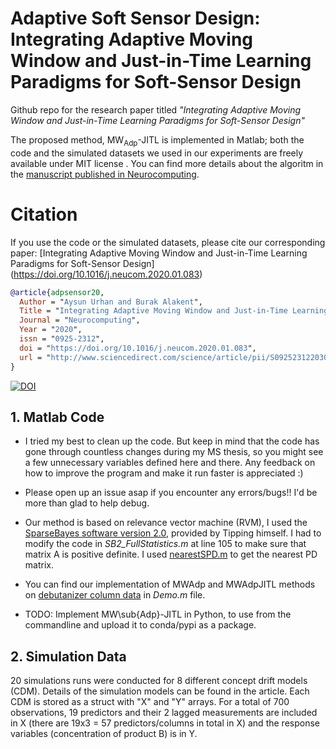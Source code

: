 # Adaptive Soft Sensor Design: Integrating Adaptive Moving Window and Just-in-Time Learning Paradigms for Soft-Sensor Design #
Github repo for the research paper titled _"Integrating Adaptive Moving Window and Just-in-Time Learning Paradigms for Soft-Sensor Design"_

The proposed method, MW<sub>Adp</sub>-JITL is implemented in Matlab; both the code and the simulated datasets we used in our experiments are freely available under MIT license . You can find more details about the algoritm in the [manuscript published in Neurocomputing](https://doi.org/10.1016/j.neucom.2020.01.083).

# Citation #
If you use the code or the simulated datasets, please cite our corresponding paper: [Integrating Adaptive Moving Window and Just-in-Time Learning Paradigms for Soft-Sensor Design] (https://doi.org/10.1016/j.neucom.2020.01.083)    
```bib
@article{adpsensor20,    
  Author = "Aysun Urhan and Burak Alakent",
  Title = "Integrating Adaptive Moving Window and Just-in-Time Learning Paradigms for Soft-Sensor Design",
  Journal = "Neurocomputing",
  Year = "2020",
  issn = "0925-2312",
  doi = "https://doi.org/10.1016/j.neucom.2020.01.083",
  url = "http://www.sciencedirect.com/science/article/pii/S0925231220301417",
}
```

[![DOI](https://zenodo.org/badge/DOI/10.5281/zenodo.2619947.svg)](https://doi.org/10.5281/zenodo.2619947)

## 1. Matlab Code 
- I tried my best to clean up the code. But keep in mind that the code has gone through countless changes during my MS thesis, so you might see a few unnecessary variables defined here and there. Any feedback on how to improve the program and make it run faster is appreciated :)
- Please open up an issue asap if you encounter any errors/bugs!! I'd be more than glad to help debug.   

- Our method is based on relevance vector machine (RVM), I used the [SparseBayes software version 2.0](http://www.miketipping.com/downloads.htm), provided by Tipping himself. I had to modify the code in *SB2_FullStatistics.m* at line 105 to make sure that matrix A is positive definite. I used [nearestSPD.m](https://www.mathworks.com/matlabcentral/fileexchange/42885-nearestspd) to get the nearest PD matrix.
- You can find our implementation of MWAdp and MWAdpJITL methods on [debutanizer column data](https://www.springer.com/gp/book/9781846284793) in *Demo.m* file.
- TODO: Implement MW\sub{Adp}-JITL in Python, to use from the commandline and upload it to conda/pypi as a package.

## 2. Simulation Data
20 simulations runs were conducted for 8 different concept drift models (CDM). Details of the simulation models can be found in the article. Each CDM is stored as a struct with "X" and "Y" arrays. For a total of 700 observations, 19 predictors and their 2 lagged measurements are included in X (there are 19x3 = 57 predictors/columns in total in X) and the response variables (concentration of product B) is in Y.


